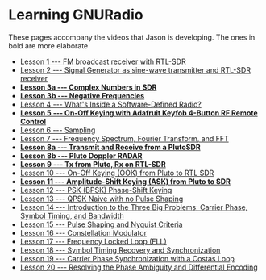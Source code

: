 # Learning GNURadio 

These pages accompany the videos that Jason is developing. The ones in bold are more elaborate

- [Lesson 1 --- FM broadcast receiver with RTL-SDR](lesson01.md)
- [Lesson 2 --- Signal Generator as sine-wave transmitter and RTL-SDR receiver](lesson02.md)
- **[Lesson 3a --- Complex Numbers in SDR](lesson03a.md)**
- **[Lesson 3b --- Negative Frequencies](lesson03b.md)**
- [Lesson 4 --- What's Inside a Software-Defined Radio?](lesson04.md)
- **[Lesson 5 --- On-Off Keying with Adafruit Keyfob 4-Button RF Remote Control](lesson05.md)**
- [Lesson 6 --- Sampling](lesson06.md)
- [Lesson 7 --- Frequency Spectrum, Fourier Transform, and FFT](lesson07.md)
- **[Lesson 8a --- Transmit and Receive from a PlutoSDR](lesson08a.md)**
- **[Lesson 8b --- Pluto Doppler RADAR](lesson08b.md)**
- **[Lesson 9 --- Tx from Pluto, Rx on RTL-SDR](lesson09.md)**
- [Lesson 10 --- On-Off Keying (OOK) from Pluto to RTL SDR](lesson10.md)
- **[Lesson 11 --- Amplitude-Shift Keying (ASK) from Pluto to SDR](lesson11.md)**
- [Lesson 12 --- PSK (BPSK) Phase-Shift Keying](lesson12.md)
- [Lesson 13 --- QPSK Naive with no Pulse Shaping](lesson13.md)
- [Lesson 14 --- Introduction to the Three Big Problems: Carrier Phase, Symbol Timing, and Bandwidth](lesson14.md)
- [Lesson 15 --- Pulse Shaping and Nyquist Criteria](lesson15.md)
- [Lesson 16 --- Constellation Modulator](lesson16.md)
- [Lesson 17 --- Frequency Locked Loop (FLL)](lesson17.md)
- [Lesson 18 --- Symbol Timing Recovery and Synchronization](lesson18.md)
- [Lesson 19 --- Carrier Phase Synchronization with a Costas Loop](lesson19.md)
- [Lesson 20 --- Resolving the Phase Ambiguity and Differential Encoding](lesson20.md)



